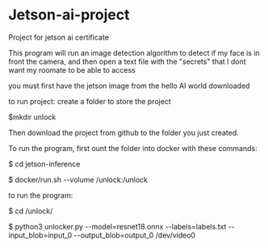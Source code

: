 # Jetson-ai-project
Project for jetson ai certificate

This program will run an image detection algorithm to detect if my face is in front the camera, and then open a text file with the "secrets" that I dont want my roomate to be able to access





you must first have the jetson image from the hello AI world downloaded

to run project:
create a folder to store the project

$mkdir unlock

Then download the project from github to the folder you just created.

To run the program, first ount the folder into docker with these commands:


$ cd jetson-inference

$ docker/run.sh --volume /unlock:/unlock


to run the program:


$ cd /unlock/

$ python3 unlocker.py --model=resnet18.onnx --labels=labels.txt --input_blob=input_0 --output_blob=output_0 /dev/video0
